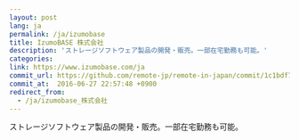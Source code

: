 ```yaml
---
layout: post
lang: ja
permalink: /ja/izumobase
title: IzumoBASE 株式会社
description: 'ストレージソフトウェア製品の開発・販売。一部在宅勤務も可能。'
categories: 
link: https://www.izumobase.com/ja
commit_url: https://github.com/remote-jp/remote-in-japan/commit/1c1bdf74627d0657f3cfb9e0abdb197a962121fc
commit_at:  2016-06-27 22:57:48 +0900
redirect_from:
  - /ja/izumobase_株式会社
---
```


<p>ストレージソフトウェア製品の開発・販売。一部在宅勤務も可能。</p>
